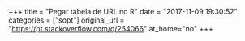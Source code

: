 +++
title = "Pegar tabela de URL no R"
date = "2017-11-09 19:30:52"
categories = ["sopt"]
original_url = "https://pt.stackoverflow.com/q/254066"
at_home="no"
+++

